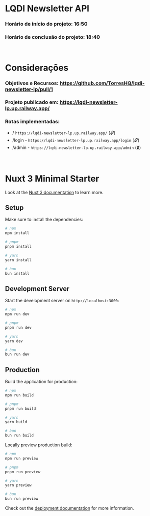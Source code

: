 # LQDI Newsletter API 
### Horário de início do projeto: 16:50
### Horário  de conclusão do projeto: 18:40

<br/>

# Considerações
### Objetivos e Recursos: https://github.com/TorresHQ/lqdi-newsletter-lp/pull/1

### Projeto publicado em: https://lqdi-newsletter-lp.up.railway.app/

### Rotas implementadas:
- / `https://lqdi-newsletter-lp.up.railway.app/` (🔓)
- /login - `https://lqdi-newsletter-lp.up.railway.app/login` (🔓)
- /admin - `https://lqdi-newsletter-lp.up.railway.app/admin` (🔒)

<br/>

# Nuxt 3 Minimal Starter

Look at the [Nuxt 3 documentation](https://nuxt.com/docs/getting-started/introduction) to learn more.

## Setup

Make sure to install the dependencies:

```bash
# npm
npm install

# pnpm
pnpm install

# yarn
yarn install

# bun
bun install
```

## Development Server

Start the development server on `http://localhost:3000`:

```bash
# npm
npm run dev

# pnpm
pnpm run dev

# yarn
yarn dev

# bun
bun run dev
```

## Production

Build the application for production:

```bash
# npm
npm run build

# pnpm
pnpm run build

# yarn
yarn build

# bun
bun run build
```

Locally preview production build:

```bash
# npm
npm run preview

# pnpm
pnpm run preview

# yarn
yarn preview

# bun
bun run preview
```

Check out the [deployment documentation](https://nuxt.com/docs/getting-started/deployment) for more information.
